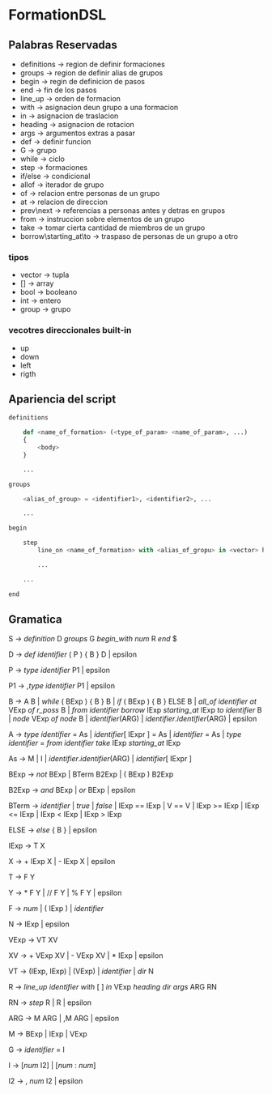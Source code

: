 # FormationDSL

## Palabras Reservadas

- definitions -> region de definir formaciones
- groups -> region de definir alias de grupos
- begin -> regin de definicion de pasos
- end -> fin de los pasos
- line_up -> orden de formacion
- with -> asignacion deun grupo a una formacion
- in -> asignacion de traslacion
- heading -> asignacion de rotacion
- args -> argumentos extras a pasar
- def -> definir funcion
- G -> grupo
- while -> ciclo
- step -> formaciones
- if/else -> condicional
- allof -> iterador de grupo
- of -> relacion entre personas de un grupo
- at -> relacion de direccion
- prev\next -> referencias a personas antes y detras en grupos
- from -> instruccion sobre elementos de un grupo
- take -> tomar cierta cantidad de miembros de un grupo
- borrow\starting_at\to -> traspaso de personas de un grupo a otro

### tipos

- vector -> tupla
- [] -> array
- bool -> booleano
- int -> entero
- group -> grupo

### vecotres direccionales built-in

- up
- down
- left
- rigth

## Apariencia del script

``` python
definitions

    def <name_of_formation> (<type_of_param> <name_of_param>, ...)
    {   
        <body>
    }

    ...

groups 

    <alias_of_group> = <identifier1>, <identifier2>, ... 

    ...

begin 

    step 
        line_on <name_of_formation> with <alias_of_gropu> in <vector> heading <direction> args (<param1>, <param2>, ...)

        ...

    ...

end
```


## Gramatica

S -> *definition* D *groups* G *begin_with* *num* R *end* $

D -> *def* *identifier* ( P ) { B } D | epsilon

P -> *type* *identifier* P1 | epsilon

P1 -> ,*type* *identifier* P1 | epsilon

B -> A B | *while* ( BExp ) { B } B | *if* ( BExp ) { B } ELSE B | *all_of* *identifier* *at* VExp *of* *r_poss* B | *from* *identifier* *borrow* IExp *starting_at* IExp *to* *identifier* B | *node* VExp *of* *node* B | *identifier*(ARG) | *identifier*.*identifier*(ARG) | epsilon

A -> *type* *identifier* = As | *identifier*[ IExpr ] = As  | *identifier* = As  | *type* *identifier* = *from* *identifier* *take* IExp *starting_at* IExp

As -> M | I | *identifier*.*identifier*(ARG) | *identifier*[ IExpr ]


BExp ->  *not* BExp | BTerm B2Exp | ( BExp ) B2Exp

B2Exp -> *and* BExp | *or* BExp | epsilon

BTerm -> *identifier* | *true* | *false* | IExp == IExp | V == V | IExp >= IExp | IExp <= IExp | IExp < IExp | IExp > IExp

ELSE -> *else* { B } | epsilon



IExp -> T X

X -> + IExp X | - IExp X | epsilon

T -> F Y

Y -> * F Y | // F Y | % F Y | epsilon

F -> *num* | ( IExp ) | *identifier*

N -> IExp | epsilon



VExp -> VT XV

XV -> + VExp XV | - VExp XV | * IExp |  epsilon

VT -> (IExp, IExp) | (VExp) | *identifier* | *dir* N



R -> *line_up* *identifier* *with* [ ] *in* VExp *heading* *dir* *args* ARG RN

RN -> *step* R | R | epsilon

ARG -> M ARG | ,M ARG | epsilon

M -> BExp | IExp | VExp

G -> *identifier* = I

I -> [*num* I2] | [*num* : *num*]

I2 -> , *num* I2 | epsilon


